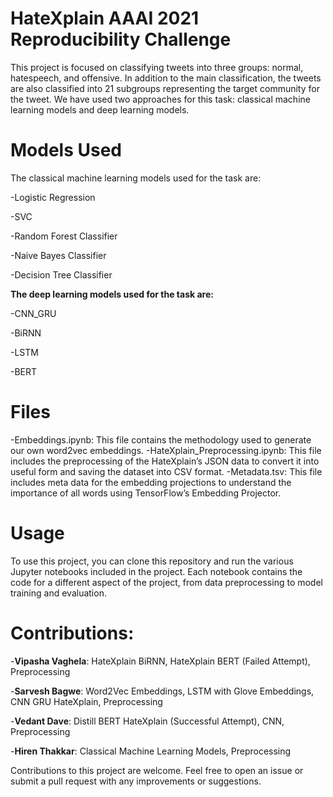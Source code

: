 # HateXplain AAAI 2021 Reproducibility Challenge 

This project is focused on classifying tweets into three groups: normal, hatespeech, and offensive. In addition to the main classification, the tweets are also classified into 21 subgroups representing the target community for the tweet. We have used two approaches for this task: classical machine learning models and deep learning models.

# Models Used
The classical machine learning models used for the task are:

-Logistic Regression

-SVC

-Random Forest Classifier

-Naive Bayes Classifier

-Decision Tree Classifier

**The deep learning models used for the task are:**

-CNN_GRU

-BiRNN

-LSTM

-BERT

# Files
-Embeddings.ipynb: This file contains the methodology used to generate our own word2vec embeddings.
-HateXplain_Preprocessing.ipynb: This file includes the preprocessing of the HateXplain’s JSON data to convert it into useful form and saving the dataset into CSV format.
-Metadata.tsv: This file includes meta data for the embedding projections to understand the importance of all words using TensorFlow’s Embedding Projector.

# Usage
To use this project, you can clone this repository and run the various Jupyter notebooks included in the project. Each notebook contains the code for a different aspect of the project, from data preprocessing to model training and evaluation.


# Contributions:
-**Vipasha Vaghela**: HateXplain BiRNN, HateXplain BERT (Failed Attempt), Preprocessing  

-**Sarvesh Bagwe**:  Word2Vec Embeddings, LSTM with Glove Embeddings, CNN GRU HateXplain, Preprocessing

-**Vedant Dave**: Distill BERT HateXplain (Successful Attempt), CNN, Preprocessing 

-**Hiren Thakkar**: Classical Machine Learning Models, Preprocessing

Contributions to this project are welcome. Feel free to open an issue or submit a pull request with any improvements or suggestions.
